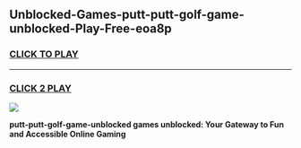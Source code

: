 
## Unblocked-Games-putt-putt-golf-game-unblocked-Play-Free-eoa8p
<h3>
<a href="https://premium76.site?title=putt-putt-golf-game-unblocked&ref=22A">CLICK TO PLAY</a></h3>
<hr>

<h3>
<a href="https://premium76.site?title=putt-putt-golf-game-unblocked&ref=22A">CLICK 2 PLAY</a>
  
</h3>

<a href="https://premium76.site?title=putt-putt-golf-game-unblocked&ref=22A"><img src="https://clearcache.store/games.png"></a>


**putt-putt-golf-game-unblocked games unblocked: Your Gateway to Fun and Accessible Online Gaming**
